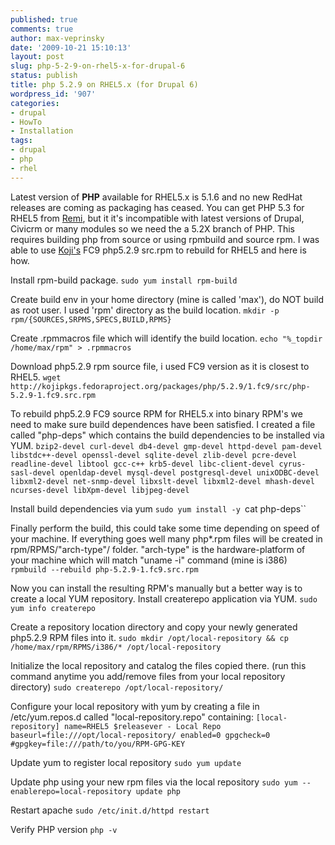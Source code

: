 ```yaml
---
published: true
comments: true
author: max-veprinsky
date: '2009-10-21 15:10:13'
layout: post
slug: php-5-2-9-on-rhel5-x-for-drupal-6
status: publish
title: php 5.2.9 on RHEL5.x (for Drupal 6)
wordpress_id: '907'
categories:
- drupal
- HowTo
- Installation
tags:
- drupal
- php
- rhel
---
```


Latest version of **PHP** available for RHEL5.x is 5.1.6 and no new RedHat releases are coming as packaging has ceased. You can get PHP 5.3 for RHEL5 from [Remi](http://blog.famillecollet.com/pages/Config-en), but it it's incompatible with latest versions of Drupal, Civicrm or many modules so we need the a 5.2X branch of PHP. This requires building php from source or using rpmbuild and source rpm. I was able to use [Koji's](http://kojipkgs.fedoraproject.org/packages/php/5.2.9/1.fc9/src/php-5.2.9-1.fc9.src.rpm) FC9 php5.2.9 src.rpm to rebuild for RHEL5 and here is how.


Install rpm-build package.
`sudo yum install rpm-build`

Create build env in your home directory (mine is called 'max'), do NOT build as root user. I used 'rpm' directory as the build location.
`mkdir -p rpm/{SOURCES,SRPMS,SPECS,BUILD,RPMS}`

Create .rpmmacros file which will identify the build location.
`echo "%_topdir /home/max/rpm" > .rpmmacros`

Download php5.2.9 rpm source file, i used FC9 version as it is closest to RHEL5.
`wget http://kojipkgs.fedoraproject.org/packages/php/5.2.9/1.fc9/src/php-5.2.9-1.fc9.src.rpm`

To rebuild php5.2.9 FC9 source RPM for RHEL5.x into binary RPM's we need to make sure build dependences have been satisfied. I created a file called "php-deps" which contains the build dependencies to be installed via YUM.
`
bzip2-devel
curl-devel
db4-devel
gmp-devel
httpd-devel
pam-devel
libstdc++-devel
openssl-devel
sqlite-devel
zlib-devel
pcre-devel
readline-devel
libtool
gcc-c++
krb5-devel
libc-client-devel
cyrus-sasl-devel
openldap-devel
mysql-devel
postgresql-devel
unixODBC-devel
libxml2-devel
net-snmp-devel
libxslt-devel
libxml2-devel
mhash-devel
ncurses-devel
libXpm-devel
libjpeg-devel
`

Install build dependencies via yum
`sudo yum install -y `cat php-deps``

Finally perform the build, this could take some time depending on speed of your machine. If everything goes well many php*.rpm files will  be created in rpm/RPMS/"arch-type"/ folder. "arch-type" is the hardware-platform of your machine which will match "uname -i" command (mine is i386)
`rpmbuild --rebuild php-5.2.9-1.fc9.src.rpm`

Now you can install the resulting RPM's manually but a better way is to create a local YUM repository.
Install createrepo application via YUM.
`sudo yum info createrepo`

Create a repository location directory and copy your newly generated php5.2.9 RPM files into it.
`sudo mkdir /opt/local-repository && cp /home/max/rpm/RPMS/i386/* /opt/local-repository`

Initialize the local repository and catalog the files copied there. (run this command anytime you add/remove files from your local repository directory)
`sudo createrepo /opt/local-repository/`

Configure your local repository with yum by creating a file in /etc/yum.repos.d called "local-repository.repo"
containing:
`[local-repository]
name=RHEL5 $releasever - Local Repo
baseurl=file:///opt/local-repository/
enabled=0
gpgcheck=0
#gpgkey=file:///path/to/you/RPM-GPG-KEY
`

Update yum to register local repository
`sudo yum update`

Update php using your new rpm files via the local repository
`sudo yum --enablerepo=local-repository update php`

Restart apache
`sudo /etc/init.d/httpd restart`

Verify PHP version
`php -v`





